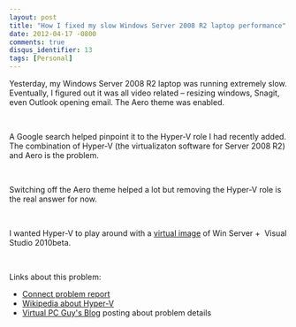 ```yaml
---
layout: post
title: "How I fixed my slow Windows Server 2008 R2 laptop performance"
date: 2012-04-17 -0800
comments: true
disqus_identifier: 13
tags: [Personal]
---
```

Yesterday, my Windows Server 2008 R2 laptop was running extremely slow.
Eventually, I figured out it was all video related – resizing windows,
Snagit, even Outlook opening email. The Aero theme was enabled.

 

A Google search helped pinpoint it to the Hyper-V role I had recently
added. The combination of Hyper-V (the virtualizaton software for Server
2008 R2) and Aero is the problem.

 

Switching off the Aero theme helped a lot but removing the Hyper-V role
is the real answer for now.

 

I wanted Hyper-V to play around with a [virtual
image](http://www.microsoft.com/downloads/details.aspx?FamilyID=27d91e63-e33b-4cef-a331-f20d343da9de&displaylang=en)
of Win Server +  Visual Studio 2010beta.

 

Links about this problem:

-   [Connect problem
    report](https://connect.microsoft.com/WindowsServerFeedback/feedback/details/356939/hyper-v-made-the-machine-unusable-super-slow?wa=wsignin1.0)
-   [Wikipedia about Hyper-V](http://en.wikipedia.org/wiki/Hyper-V)
-   [Virtual PC Guy's
    Blog](http://blogs.msdn.com/virtual_pc_guy/archive/2009/11/16/understanding-high-end-video-performance-issues-with-hyper-v.aspx)
    posting about problem details


